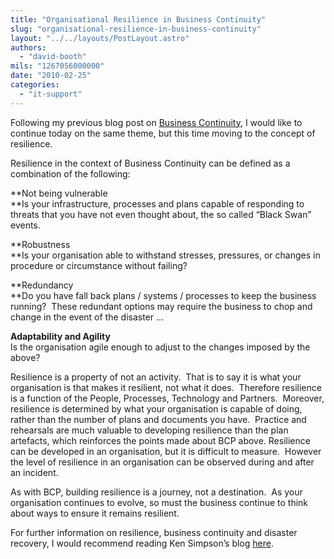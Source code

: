 ```yaml
---
title: "Organisational Resilience in Business Continuity"
slug: "organisational-resilience-in-business-continuity"
layout: "../../layouts/PostLayout.astro"
authors: 
  - "david-booth"
mils: "1267056000000"
date: "2010-02-25"
categories: 
  - "it-support"
---
```


Following my previous blog post on [Business Continuity](https://picnet.com.au/blogs/David/post/2010/02/25/Organisational-Resilience-in-Business-Continuity.aspx "Business Continuity"), I would like to continue today on the same theme, but this time moving to the concept of resilience. 

Resilience in the context of Business Continuity can be defined as a combination of the following:

**Not being vulnerable  
**Is your infrastructure, processes and plans capable of responding to threats that you have not even thought about, the so called “Black Swan” events.

**Robustness  
**Is your organisation able to withstand stresses, pressures, or changes in procedure or circumstance without failing?

**Redundancy  
**Do you have fall back plans / systems / processes to keep the business running?  These redundant options may require the business to chop and change in the event of the disaster …

**Adaptability and Agility**  
Is the organisation agile enough to adjust to the changes imposed by the above?

Resilience is a property of not an activity.  That is to say it is what your organisation is that makes it resilient, not what it does.  Therefore resilience is a function of the People, Processes, Technology and Partners.  Moreover, resilience is determined by what your organisation is capable of doing, rather than the number of plans and documents you have.  Practice and rehearsals are much valuable to developing resilience than the plan artefacts, which reinforces the points made about BCP above. Resilience can be developed in an organisation, but it is difficult to measure.  However the level of resilience in an organisation can be observed during and after an incident. 

As with BCP, building resilience is a journey, not a destination.  As your organisation continues to evolve, so must the business continue to think about ways to ensure it remains resilient.

For further information on resilience, business continuity and disaster recovery, I would recommend reading Ken Simpson’s blog [here](http://www.blog.vrg.net.au/).
